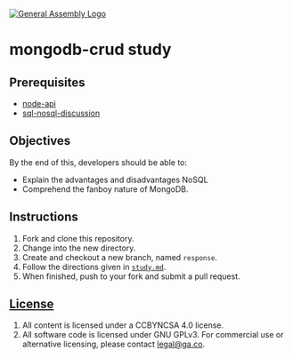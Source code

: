 [![General Assembly Logo](https://camo.githubusercontent.com/1a91b05b8f4d44b5bbfb83abac2b0996d8e26c92/687474703a2f2f692e696d6775722e636f6d2f6b6538555354712e706e67)](https://generalassemb.ly/education/web-development-immersive)

# mongodb-crud study

## Prerequisites

-   [node-api](https://github.com/ga-wdi-boston/node-api)
-   [sql-nosql-discussion](https://github.com/ga-wdi-boston/sql-nosql-discussion)

## Objectives

By the end of this, developers should be able to:

-   Explain the advantages and disadvantages NoSQL
-   Comprehend the fanboy nature of MongoDB.

## Instructions

1.  Fork and clone this repository.
1.  Change into the new directory.
1.  Create and checkout a new branch, named `response`.
1.  Follow the directions given in [`study.md`](study.md).
1.  When finished, push to your fork and submit a pull request.


## [License](LICENSE)

1.  All content is licensed under a CC­BY­NC­SA 4.0 license.
1.  All software code is licensed under GNU GPLv3. For commercial use or
    alternative licensing, please contact legal@ga.co.
